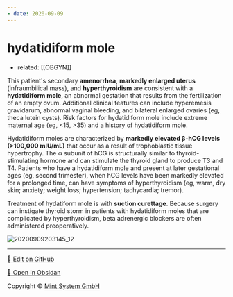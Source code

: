 ```yaml
---
- date: 2020-09-09
---
```


# hydatidiform mole

- related: [[OBGYN]]

This patient's secondary **amenorrhea**, **markedly enlarged uterus** (infraumbilical mass), and **hyperthyroidism** are consistent with a **hydatidiform mole**, an abnormal gestation that results from the fertilization of an empty ovum.  Additional clinical features can include hyperemesis gravidarum, abnormal vaginal bleeding, and bilateral enlarged ovaries (eg, theca lutein cysts).  Risk factors for hydatidiform mole include extreme maternal age (eg, <15, >35) and a history of hydatidiform mole.

Hydatidiform moles are characterized by **markedly elevated β-hCG levels (>100,000 mIU/mL)** that occur as a result of trophoblastic tissue hypertrophy.  The α subunit of hCG is structurally similar to thyroid-stimulating hormone and can stimulate the thyroid gland to produce T3 and T4.  Patients who have a hydatidiform mole and present at later gestational ages (eg, second trimester), when hCG levels have been markedly elevated for a prolonged time, can have symptoms of hyperthyroidism (eg, warm, dry skin; anxiety; weight loss; hypertension; tachycardia; tremor).

Treatment of hydatiform mole is with **suction curettage**.  Because surgery can instigate thyroid storm in patients with hydatidiform moles that are complicated by hyperthyroidism, beta adrenergic blockers are often administered preoperatively.

![20200909203145_12](https://photos.thisispiggy.com/file/wikiFiles/20200909203145_12.png)


<hr>

[📝 Edit on GitHub](https://github.com/Mint-System/Knowledge/blob/master/hydatidiform%20mole.md)

[📂 Open in Obsidan](obsidian://open?vault=Knowledge%20Mint%20System&file=hydatidiform%20mole.md ':target=_self')

<footer>Copyright © <a href="https://www.mint-system.ch/">Mint System GmbH</a></footer>
